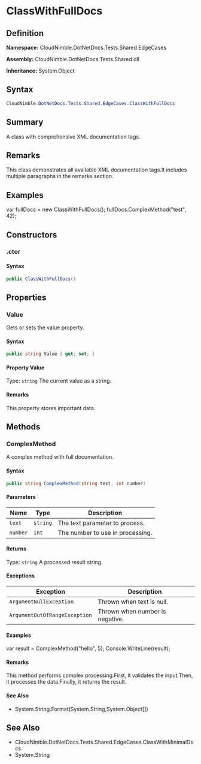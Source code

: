 # ClassWithFullDocs

## Definition

**Namespace:** CloudNimble.DotNetDocs.Tests.Shared.EdgeCases

**Assembly:** CloudNimble.DotNetDocs.Tests.Shared.dll

**Inheritance:** System.Object

## Syntax

```csharp
CloudNimble.DotNetDocs.Tests.Shared.EdgeCases.ClassWithFullDocs
```

## Summary

A class with comprehensive XML documentation tags.

## Remarks

This class demonstrates all available XML documentation tags.It includes multiple paragraphs in the remarks section.

## Examples

var fullDocs = new ClassWithFullDocs();
            fullDocs.ComplexMethod("test", 42);

## Constructors

### .ctor

#### Syntax

```csharp
public ClassWithFullDocs()
```

## Properties

### Value

Gets or sets the value property.

#### Syntax

```csharp
public string Value { get; set; }
```

#### Property Value

Type: `string`
The current value as a string.

#### Remarks

This property stores important data.

## Methods

### ComplexMethod

A complex method with full documentation.

#### Syntax

```csharp
public string ComplexMethod(string text, int number)
```

#### Parameters

| Name | Type | Description |
|------|------|-------------|
| `text` | `string` | The text parameter to process. |
| `number` | `int` | The number to use in processing. |

#### Returns

Type: `string`
A processed result string.

#### Exceptions

| Exception | Description |
|-----------|-------------|
| `ArgumentNullException` | Thrown when text is null. |
| `ArgumentOutOfRangeException` | Thrown when number is negative. |

#### Examples

var result = ComplexMethod("hello", 5);
            Console.WriteLine(result);

#### Remarks

This method performs complex processing.First, it validates the input.Then, it processes the data.Finally, it returns the result.

#### See Also

- System.String.Format(System.String,System.Object[])

## See Also

- CloudNimble.DotNetDocs.Tests.Shared.EdgeCases.ClassWithMinimalDocs
- System.String

